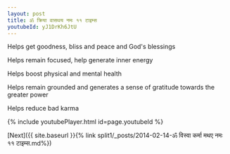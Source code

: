 ```yaml
---
layout: post
title: ॐ क्रिया वासथय नमः ११ टाइम्स
youtubeId: yJ1DrKh6JtU
---
```

 
 
Helps get goodness, bliss and peace and God's blessings
 
Helps remain focused, help generate inner energy 
 
Helps boost physical and mental health 
 
Helps remain grounded and generates a sense of gratitude towards the greater power 
 
Helps reduce bad karma
 
 
 
 


{% include youtubePlayer.html id=page.youtubeId %}
 
[Next]({{ site.baseurl }}{% link  split1/_posts/2014-02-14-ॐ विस्वा कर्मा मथए नमः ११ टाइम्स.md%})
 
